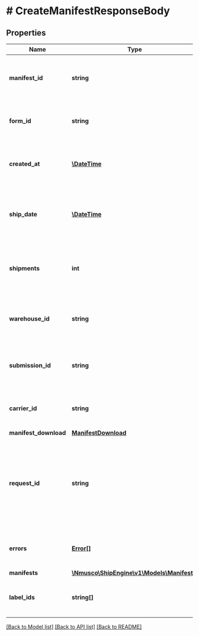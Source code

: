 # # CreateManifestResponseBody

## Properties

Name | Type | Description | Notes
------------ | ------------- | ------------- | -------------
**manifest_id** | **string** | A string that uniquely identifies the manifest | 
**form_id** | **string** | A string that uniquely identifies the form | 
**created_at** | [**\DateTime**](\DateTime.md) | The date-time that the manifest was created | 
**ship_date** | [**\DateTime**](\DateTime.md) | The date-time that the manifests shipments will be picked up | 
**shipments** | **int** | The number of shipments that are included in this manifest | [readonly] 
**warehouse_id** | **string** | A string that uniquely identifies the warehouse | 
**submission_id** | **string** | A string that uniquely identifies the submission | 
**carrier_id** | **string** | A string that uniquely identifies the carrier | 
**manifest_download** | [**ManifestDownload**](ManifestDownload.md) |  | 
**request_id** | **string** | A UUID that uniquely identifies the request id. This can be given to the support team to help debug non-trivial issues that may occur | 
**errors** | [**Error[]**](Error.md) | The errors associated with the failed API call | [readonly] 
**manifests** | [**\Nmusco\ShipEngine\v1\Models\Manifest[]**](Manifest.md) |  | [optional] 
**label_ids** | **string[]** | An array of the label ids used in this manifest. | [optional] [readonly] 

[[Back to Model list]](../../README.md#documentation-for-models) [[Back to API list]](../../README.md#documentation-for-api-endpoints) [[Back to README]](../../README.md)


